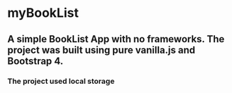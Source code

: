 # myBookList
## A simple BookList App with no frameworks. The project was built using pure vanilla.js and Bootstrap 4.
### The project used local storage 

